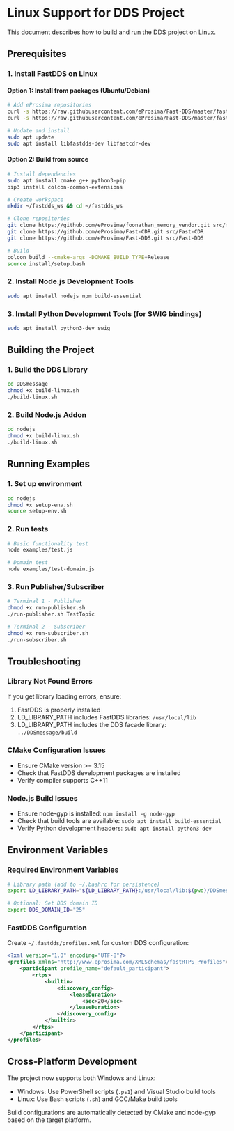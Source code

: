 # Linux Support for DDS Project

This document describes how to build and run the DDS project on Linux.

## Prerequisites

### 1. Install FastDDS on Linux

#### Option 1: Install from packages (Ubuntu/Debian)
```bash
# Add eProsima repositories
curl -s https://raw.githubusercontent.com/eProsima/Fast-DDS/master/fastdds.repos | sudo tee /etc/apt/sources.list.d/fastdds.list
curl -s https://raw.githubusercontent.com/eProsima/Fast-DDS/master/fastdds.gpg | sudo apt-key add -

# Update and install
sudo apt update
sudo apt install libfastdds-dev libfastcdr-dev
```

#### Option 2: Build from source
```bash
# Install dependencies
sudo apt install cmake g++ python3-pip
pip3 install colcon-common-extensions

# Create workspace
mkdir ~/fastdds_ws && cd ~/fastdds_ws

# Clone repositories
git clone https://github.com/eProsima/foonathan_memory_vendor.git src/foonathan_memory_vendor
git clone https://github.com/eProsima/Fast-CDR.git src/Fast-CDR
git clone https://github.com/eProsima/Fast-DDS.git src/Fast-DDS

# Build
colcon build --cmake-args -DCMAKE_BUILD_TYPE=Release
source install/setup.bash
```

### 2. Install Node.js Development Tools
```bash
sudo apt install nodejs npm build-essential
```

### 3. Install Python Development Tools (for SWIG bindings)
```bash
sudo apt install python3-dev swig
```

## Building the Project

### 1. Build the DDS Library
```bash
cd DDSmessage
chmod +x build-linux.sh
./build-linux.sh
```

### 2. Build Node.js Addon
```bash
cd nodejs
chmod +x build-linux.sh
./build-linux.sh
```

## Running Examples

### 1. Set up environment
```bash
cd nodejs
chmod +x setup-env.sh
source setup-env.sh
```

### 2. Run tests
```bash
# Basic functionality test
node examples/test.js

# Domain test
node examples/test-domain.js
```

### 3. Run Publisher/Subscriber
```bash
# Terminal 1 - Publisher
chmod +x run-publisher.sh
./run-publisher.sh TestTopic

# Terminal 2 - Subscriber
chmod +x run-subscriber.sh
./run-subscriber.sh
```

## Troubleshooting

### Library Not Found Errors
If you get library loading errors, ensure:
1. FastDDS is properly installed
2. LD_LIBRARY_PATH includes FastDDS libraries: `/usr/local/lib`
3. LD_LIBRARY_PATH includes the DDS facade library: `../DDSmessage/build`

### CMake Configuration Issues
- Ensure CMake version >= 3.15
- Check that FastDDS development packages are installed
- Verify compiler supports C++11

### Node.js Build Issues
- Ensure node-gyp is installed: `npm install -g node-gyp`
- Check that build tools are available: `sudo apt install build-essential`
- Verify Python development headers: `sudo apt install python3-dev`

## Environment Variables

### Required Environment Variables
```bash
# Library path (add to ~/.bashrc for persistence)
export LD_LIBRARY_PATH="${LD_LIBRARY_PATH}:/usr/local/lib:$(pwd)/DDSmessage/build"

# Optional: Set DDS domain ID
export DDS_DOMAIN_ID="25"
```

### FastDDS Configuration
Create `~/.fastdds/profiles.xml` for custom DDS configuration:
```xml
<?xml version="1.0" encoding="UTF-8"?>
<profiles xmlns="http://www.eprosima.com/XMLSchemas/fastRTPS_Profiles">
    <participant profile_name="default_participant">
        <rtps>
            <builtin>
                <discovery_config>
                    <leaseDuration>
                        <sec>20</sec>
                    </leaseDuration>
                </discovery_config>
            </builtin>
        </rtps>
    </participant>
</profiles>
```

## Cross-Platform Development

The project now supports both Windows and Linux:
- Windows: Use PowerShell scripts (`.ps1`) and Visual Studio build tools
- Linux: Use Bash scripts (`.sh`) and GCC/Make build tools

Build configurations are automatically detected by CMake and node-gyp based on the target platform.
